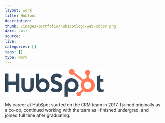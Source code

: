 ```yaml
---
layout: work
title: HubSpot
description:
thumb: /images/portfolio/hubspotlogo-web-color.png
date: 2017
source:
live:
categories: []
tags: []
type: work
---
```


<img src="/images/portfolio/hubspotlogo-web-color.svg" style="width: 320px; max-width: 100%;"/>

My career at HubSpot started on the CRM team in 2017. I joined originally as a co-op, continued working with the team as I finished undergrad, and joined full time after graduating.
